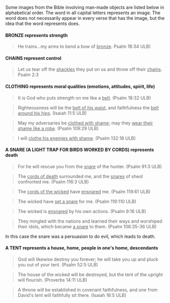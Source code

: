 

Some images from the Bible involving man-made objects are listed below in alphabetical order. The word in all capital letters represents an image. The word does not necessarily appear in every verse that has the image, but the idea that the word represents does.

#### BRONZE represents strength

>He trains…my arms to bend a bow of <u>bronze</u>.  Psalm 18:34 ULB)


#### CHAINS represent control 

>Let us tear off the <u>shackles</u> they put on us and throw off their <u>chains</u>.  Psalm 2:3


#### CLOTHING represents moral qualities (emotions, attitudes, spirit, life) 

>It is God who puts strength on me like a <u>belt</u>. (Psalm 18:32 ULB)


<blockquote>Righteousness will be the <u>belt of his waist</u>, and faithfulness the <u>belt around his hips</u>. (Isaiah 11:5 ULB)</blockquote>


>May my adversaries be <u>clothed with shame</u>; may they <u>wear their shame like a robe</u>. (Psalm 109:29 ULB)


<blockquote>I will <u>clothe his enemies with shame</u>. (Psalm 132:18 ULB)</blockquote>


#### A SNARE (A LIGHT TRAP FOR BIRDS WORKED BY CORDS) represents death 

>For he will rescue you from the <u>snare</u> of the hunter.  (Psalm 91:3 ULB)


<blockquote>The <u>cords of death</u> surrounded me, and the <u>snares</u> of sheol confronted me.  (Psalm 116:3 ULB)</blockquote>


>The <u>cords of the wicked</u> have <u>ensnared</u> me. (Psalm 119:61 ULB)


<blockquote>The wicked have <u>set a snare</u> for me.  (Psalm 119:110 ULB)</blockquote>


>The wicked is <u>ensnared</u> by his own actions. (Psalm 9:16 ULB)
 

>They mingled with the nations and learned their ways and worshiped their idols, which became <u>a snare</u> to them.  (Psalm 106:35-36 ULB)

In this case the snare was a persuasion to do evil, which leads to death.

#### A TENT represents a house, home, people in one's home, descendants 

>God will likewise destroy you forever; he will take you up and pluck you out of your tent.  (Psalm 52:5 ULB)


<blockquote>The house of the wicked will be destroyed, but the tent of the upright will flourish. (Proverbs 14:11 ULB)</blockquote>


>A throne will be established in covenant faithfulness, and one from David's tent will faithfully sit there. (Isaiah 16:5 ULB)